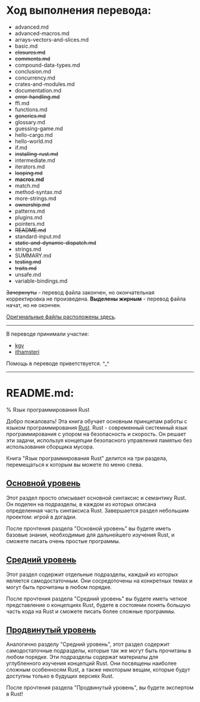 # Ход выполнения перевода:

 - advanced.md
 - advanced-macros.md
 - arrays-vectors-and-slices.md
 - basic.md
 - ~~closures.md~~
 - ~~comments.md~~
 - compound-data-types.md
 - conclusion.md
 - concurrency.md
 - crates-and-modules.md
 - documentation.md
 - ~~error-handling.md~~
 - ffi.md
 - functions.md
 - ~~generics.md~~
 - glossary.md
 - guessing-game.md
 - hello-cargo.md
 - hello-world.md
 - if.md
 - ~~installing-rust.md~~
 - intermediate.md
 - iterators.md
 - ~~looping.md~~
 - **macros.md**
 - match.md
 - method-syntax.md
 - more-strings.md
 - ~~ownership.md~~
 - patterns.md
 - plugins.md
 - pointers.md
 - ~~README.md~~
 - standard-input.md
 - ~~static-and-dynamic-dispatch.md~~
 - strings.md
 - SUMMARY.md
 - ~~testing.md~~
 - ~~traits.md~~
 - unsafe.md
 - variable-bindings.md

~~Зачеркнуты~~ - перевод файла закончен, но окончательная корректировка не произведена.
**Выделены жирным** - перевод файла начат, но не окончен.

[Оригинальные файлы расположены здесь](https://github.com/rust-lang/rust/tree/master/src/doc/trpl).

----

В переводе принимали участие:
 - [kgv](https://github.com/kgv)
 - [ithamsteri](https://github.com/ithamsteri)

Помощь в переводе приветствуется. ^_^

----

# README.md:

% Язык программирования Rust

Добро пожаловать! Эта книга обучает основным принципам работы с языком программирования [Rust](http://www.rust-lang.org/). Rust - современный системный язык программирования с упором на безопасность и скорость. Он решает эти задачи, используя концепции безопасного управления памятью без использования сборщика мусора.

Книга "Язык программирования Rust" делится на три раздела, перемещаться к которым вы можете по меню слева.

<h2 class="section-header"><a href="basic.html">Основной уровень</a></h2>

Этот раздел просто описывает основной синтаксис и семантику Rust. Он поделен на подразделы, в каждом из которых описана определенная часть синтаксиса Rust. Завершается раздел небольшим проектом: игрой в догадки.

После прочтения раздела "Основной уровень" вы будете иметь базовые знания, необходимые для дальнейшего изучения Rust, и сможете писать очень простые программы.

<h2 class="section-header"><a href="intermediate.html">Средний уровень</a></h2>

Этот раздел содержит отдельные подразделы, каждый из которых является самодостаточным. Они сосредоточены на конкретных темах и могут быть прочитаны в любом порядке.

После прочтения раздела "Средний уровень" вы будете иметь четкое представление о концепциях Rust, будете в состоянии понять большую часть кода на Rust и сможете писать более сложные программы.

<h2 class="section-header"><a href="advanced.html">Продвинутый уровень</a></h2>

Аналогично разделу "Средний уровень", этот раздел содержит самодостаточные подразделы, которые так же могут быть прочитаны в любом порядке. Эти подразделы содержат материалы для углубленного изучения концепций Rust. Они посвящены наиболее сложным особенносям Rust, а также некоторым вещам, которые будут доступны только в будущих версиях Rust.

После прочтения раздела "Продвинутый уровень", вы будете экспертом в Rust!
